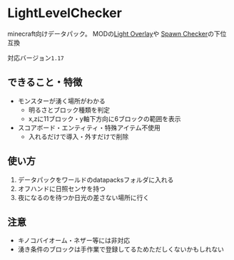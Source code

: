 # LightLevelChecker

minecraft向けデータパック。
MODの[Light Overlay](https://www.curseforge.com/minecraft/mc-mods/light-overlay)や
[Spawn Checker](https://www.dropbox.com/sh/mlfsx6b3z5ek8wv/Oyz8_2pnnq/SpawnChecker)の下位互換

対応バージョン`1.17`

## できること・特徴

- モンスターが湧く場所がわかる
  - 明るさとブロック種類を判定
  - x,zに11ブロック・y軸下方向に6ブロックの範囲を表示
- スコアボード・エンティティ・特殊アイテム不使用
  - 入れるだけで導入・外すだけで削除

## 使い方

1. データパックをワールドのdatapacksフォルダに入れる
2. オフハンドに日照センサを持つ
3. 夜になるのを待つか日光の差さない場所に行く

## 注意

- キノコバイオーム・ネザー等には非対応
- 湧き条件のブロックは手作業で登録してるためただしくないかもしれない

